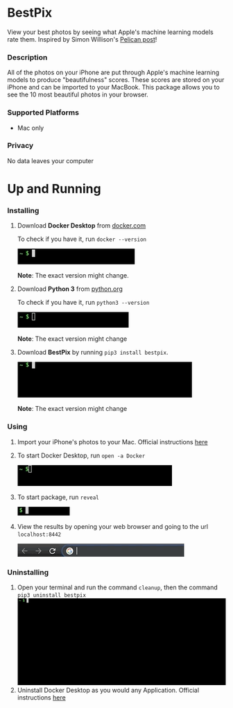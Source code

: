 # BestPix

View your best photos by seeing what Apple's machine learning models rate them.
Inspired by Simon Willison's [Pelican post](https://simonwillison.net/2020/May/21/dogsheep-photos/)!


### Description 

All of the photos on your iPhone are put through Apple's machine learning models to produce "beautifulness" scores. These scores are stored on your iPhone and can be imported to your MacBook. This package allows you to see the 10 most beautiful photos in your browser.


### Supported Platforms

  * Mac only 

### Privacy

No data leaves your computer

# Up and Running

### Installing

1. Download **Docker Desktop** from [docker.com](https://www.docker.com/products/docker-desktop)
   
   To check if you have it, run `docker --version`

   ![](gifs/checkdocker.gif)

     **Note**: The exact version might change.

2. Download **Python 3** from [python.org](https://www.python.org/downloads/)
   
   To check if you have it, run `python3 --version`

   ![](gifs/checkpython3.gif)

    **Note**: The exact version might change

3. Download **BestPix** by running `pip3 install bestpix`.
   
    ![](gifs/pip3installbestpix.gif)

    **Note**: The exact version might change

### Using

1. Import your iPhone's photos to your Mac. Official instructions [here](https://support.apple.com/en-us/HT201302#importmac)
2. To start Docker Desktop, run `open -a Docker`
   
    ![](gifs/openadocker.gif)

3.  To start package, run `reveal`
   
     ![](gifs/reveal.gif)

4. View the results by opening your web browser and going to the url `localhost:8442`

    ![](gifs/localhost.gif)

### Uninstalling

1. Open your terminal and run the command `cleanup`, then the command `pip3 uninstall bestpix`
   ![](gifs/cleanup.gif)
2. Uninstall Docker Desktop as you would any Application. Official instructions [here](https://support.apple.com/en-us/HT202235)